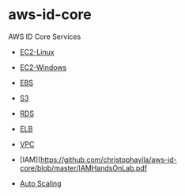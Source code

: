 # aws-id-core
AWS ID Core Services


- [EC2-Linux](https://github.com/christophavila/aws-id-core/blob/master/EC2LinuxHandsOnLab.pdf)

- [EC2-Windows](https://github.com/christophavila/aws-id-core/blob/master/EC2%20Windows%20HOL.pdf)

- [EBS](https://github.com/christophavila/aws-id-core/blob/master/EBS_HOL.pdf)

- [S3](https://github.com/christophavila/aws-id-core/blob/master/S3HandsOnLab.pdf)

- [RDS](https://github.com/christophavila/aws-id-core/blob/master/RDS%20HOL.pdf)

- [ELB](https://github.com/christophavila/aws-id-core/blob/master/Immersion_Day_ELB_HOL.pdf)

- [VPC](https://github.com/christophavila/aws-id-core/blob/master/VPCHandsOnLab.pdf)

- [IAM](https://github.com/christophavila/aws-id-core/blob/master/IAMHandsOnLab.pdf

- [Auto Scaling](https://github.com/christophavila/aws-id-core/blob/master/Immersion%20Day%20-%20Auto%20Scaling%20Lab.pdf)
